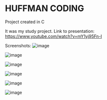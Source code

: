 # HUFFMAN CODING
Project created in C

It was my study project.
Link to presentation:
https://www.youtube.com/watch?v=mY1yj95Fn-I


Screenshots:
![image](https://user-images.githubusercontent.com/82573905/149324180-9d79adf5-0804-4b23-8dad-95d45b1a442b.png)

![image](https://user-images.githubusercontent.com/82573905/149324231-fbfa148c-6214-43ee-b18b-187571f5f416.png)

![image](https://user-images.githubusercontent.com/82573905/149324284-7f018380-0269-4fd9-9aa2-5d7b5db1ca86.png)

![image](https://user-images.githubusercontent.com/82573905/149324445-ad621355-307d-4d0a-b646-264db043b7dd.png)

![image](https://user-images.githubusercontent.com/82573905/149324474-2401dd22-fd45-4cb0-99bf-2bedd9e4ab6a.png)

![image](https://user-images.githubusercontent.com/82573905/149324497-de74c866-cf1f-4fb5-9290-8c2de290b9b2.png)
